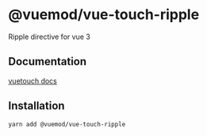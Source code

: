 # @vuemod/vue-touch-ripple

Ripple directive for vue 3

## Documentation

[vuetouch docs](https://webigorkiev.github.io/vue-touch-ripple-docs/)

## Installation

```bash
yarn add @vuemod/vue-touch-ripple
```